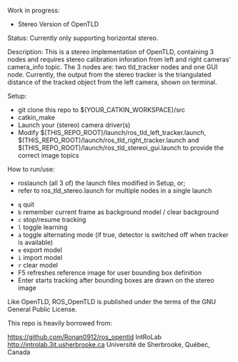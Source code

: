 Work in progress: 

- Stereo Version of OpenTLD 

Status: 
  Currently only supporting horizontal stereo.

Description: 
  This is a stereo implementation of OpenTLD, containing 3 nodes and requires stereo calibration inforation from left and right cameras' camera_info topic. The 3 nodes are: two tld_tracker nodes and one GUI node. Currently, the output from the stereo tracker is the triangulated distance of the tracked object from the left camera, shown on terminal.


Setup:

- git clone this repo to $(YOUR_CATKIN_WORKSPACE)/src
- catkin_make 
- Launch your (stereo) camera driver(s)
- Modify $(THIS_REPO_ROOT)/launch/ros_tld_left_tracker.launch, $(THIS_REPO_ROOT)/launch/ros_tld_right_tracker.launch and $(THIS_REPO_ROOT)/launch/ros_tld_stereoi_gui.launch to provide the correct image topics

How to run/use:

- roslaunch (all 3 of) the launch files modified in Setup, or;
- refer to ros_tld_stereo.launch for multiple nodes in a single launch 

* `q`     quit
* `b`     remember current frame as background model / clear background
* `c`     stop/resume tracking
* `l`     toggle learning
* `a`     toggle alternating mode (if true, detector is switched off when tracker is available)
* `e`     export model
* `i`     import model
* `r`     clear model
*  F5     refreshes reference image for user bounding box definition
*  Enter  starts tracking after bounding boxes are drawn on the stereo image

Like OpenTLD, ROS_OpenTLD is published under the terms of the GNU General Public License.

This repo is heavily borrowed from: 

https://github.com/Ronan0912/ros_opentld
IntRoLab
http://introlab.3it.usherbrooke.ca
Université de Sherbrooke, Québec, Canada
